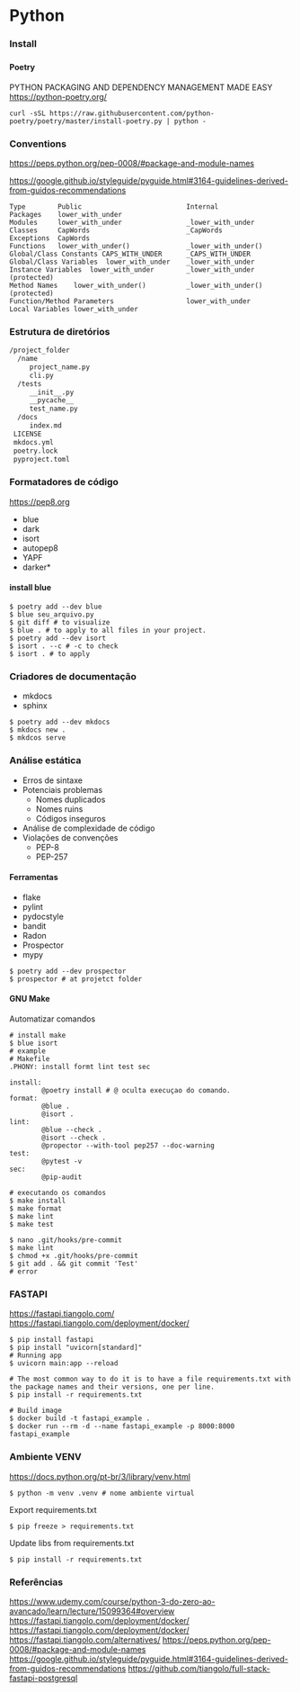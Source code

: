# Python

### Install


###
#### Poetry
PYTHON PACKAGING AND DEPENDENCY MANAGEMENT MADE EASY
https://python-poetry.org/

```shel
curl -sSL https://raw.githubusercontent.com/python-poetry/poetry/master/install-poetry.py | python -
```


### Conventions
https://peps.python.org/pep-0008/#package-and-module-names

https://google.github.io/styleguide/pyguide.html#3164-guidelines-derived-from-guidos-recommendations

```text
Type	    Public            	            Internal
Packages	lower_with_under	
Modules 	lower_with_under            	_lower_with_under
Classes	    CapWords	                    _CapWords
Exceptions	CapWords	
Functions	lower_with_under()	            _lower_with_under()
Global/Class Constants CAPS_WITH_UNDER  	_CAPS_WITH_UNDER
Global/Class Variables	lower_with_under	_lower_with_under
Instance Variables	lower_with_under	    _lower_with_under (protected)
Method Names	lower_with_under()	        _lower_with_under() (protected)
Function/Method Parameters              	lower_with_under	
Local Variables	lower_with_under	
```

### Estrutura de diretórios 

```markdown
/project_folder
  /name
     project_name.py
     cli.py
  /tests
     __init__.py
     __pycache__
     test_name.py
  /docs
     index.md
 LICENSE
 mkdocs.yml
 poetry.lock
 pyproject.toml
```


### Formatadores de código
https://pep8.org

* blue
* dark
* isort
* autopep8
* YAPF
* darker*

#### install blue
```shell
$ poetry add --dev blue
$ blue seu_arquivo.py
$ git diff # to visualize
$ blue . # to apply to all files in your project.
$ poetry add --dev isort
$ isort . --c # -c to check
$ isort . # to apply
```


### Criadores de documentação

* mkdocs
* sphinx

```shell
$ poetry add --dev mkdocs
$ mkdocs new .
$ mkdcos serve
```


### Análise estática

* Erros de sintaxe
* Potenciais problemas
  * Nomes duplicados
  * Nomes ruins
  * Códigos inseguros
* Análise de complexidade de código
* Violações de convenções 
  * PEP-8
  * PEP-257

#### Ferramentas
* flake
* pylint
* pydocstyle
* bandit
* Radon
* Prospector
* mypy

```shell
$ poetry add --dev prospector
$ prospector # at projetct folder

```

#### GNU Make

Automatizar comandos

```shell
# install make
$ blue isort
# example
# Makefile
.PHONY: install formt lint test sec

install:
        @poetry install # @ oculta execuçao do comando.
format:
        @blue .
        @isort .
lint:
        @blue --check .
        @isort --check .
        @propector --with-tool pep257 --doc-warning
test:
        @pytest -v
sec:
        @pip-audit
   
# executando os comandos
$ make install
$ make format
$ make lint
$ make test  
```

```shell
$ nano .git/hooks/pre-commit
$ make lint 
$ chmod +x .git/hooks/pre-commit
$ git add . && git commit 'Test'
# error

```



### FASTAPI
https://fastapi.tiangolo.com/
https://fastapi.tiangolo.com/deployment/docker/

```shell
$ pip install fastapi
$ pip install "uvicorn[standard]"   
# Running app
$ uvicorn main:app --reload

# The most common way to do it is to have a file requirements.txt with the package names and their versions, one per line.
$ pip install -r requirements.txt

# Build image
$ docker build -t fastapi_example .
$ docker run --rm -d --name fastapi_example -p 8000:8000 fastapi_example
``` 




### Ambiente VENV
https://docs.python.org/pt-br/3/library/venv.html

```shell
$ python -m venv .venv # nome ambiente virtual
```

Export requirements.txt
```shell
$ pip freeze > requirements.txt
```

Update libs from requirements.txt
```shell
$ pip install -r requirements.txt
```



### Referências
https://www.udemy.com/course/python-3-do-zero-ao-avancado/learn/lecture/15099364#overview
https://fastapi.tiangolo.com/deployment/docker/
https://fastapi.tiangolo.com/deployment/docker/
https://fastapi.tiangolo.com/alternatives/
https://peps.python.org/pep-0008/#package-and-module-names
https://google.github.io/styleguide/pyguide.html#3164-guidelines-derived-from-guidos-recommendations
https://github.com/tiangolo/full-stack-fastapi-postgresql
